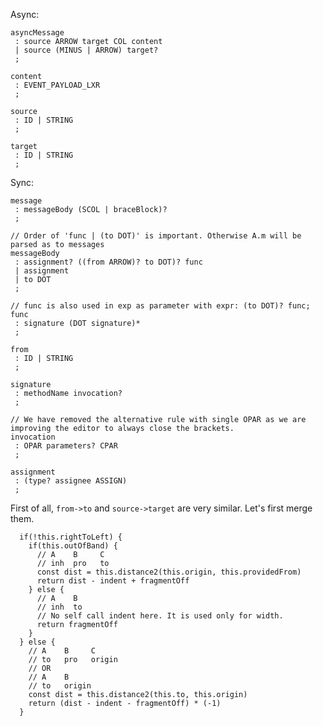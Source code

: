 Async:

```
asyncMessage
 : source ARROW target COL content
 | source (MINUS | ARROW) target?
 ;

content
 : EVENT_PAYLOAD_LXR
 ;

source
 : ID | STRING
 ;

target
 : ID | STRING
 ;
```

Sync:

```
message
 : messageBody (SCOL | braceBlock)?
 ;

// Order of 'func | (to DOT)' is important. Otherwise A.m will be parsed as to messages
messageBody
 : assignment? ((from ARROW)? to DOT)? func
 | assignment
 | to DOT
 ;

// func is also used in exp as parameter with expr: (to DOT)? func;
func
 : signature (DOT signature)*
 ;

from
 : ID | STRING
 ;

signature
 : methodName invocation?
 ;

// We have removed the alternative rule with single OPAR as we are improving the editor to always close the brackets.
invocation
 : OPAR parameters? CPAR
 ;

assignment
 : (type? assignee ASSIGN)
 ;
```

First of all, `from->to` and `source->target` are very similar. Let's first merge them.

      if(!this.rightToLeft) {
        if(this.outOfBand) {
          // A    B     C
          // inh  pro   to
          const dist = this.distance2(this.origin, this.providedFrom)
          return dist - indent + fragmentOff
        } else {
          // A    B
          // inh  to
          // No self call indent here. It is used only for width.
          return fragmentOff
        }
      } else {
        // A    B     C
        // to   pro   origin
        // OR
        // A    B
        // to   origin
        const dist = this.distance2(this.to, this.origin)
        return (dist - indent - fragmentOff) * (-1)
      }
